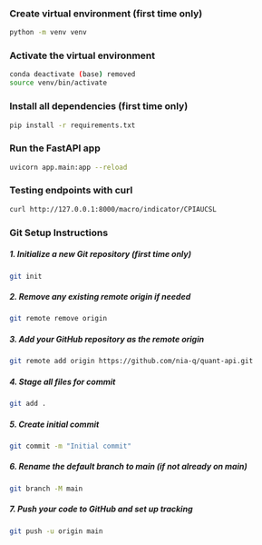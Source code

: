 ### Create virtual environment (first time only)
```bash
python -m venv venv
```

### Activate the virtual environment
```bash
conda deactivate (base) removed
source venv/bin/activate
```

### Install all dependencies (first time only)
```bash
pip install -r requirements.txt
```

### Run the FastAPI app
```bash
uvicorn app.main:app --reload
```

### Testing endpoints with curl
```bash
curl http://127.0.0.1:8000/macro/indicator/CPIAUCSL
```

### Git Setup Instructions

##### 1. Initialize a new Git repository (first time only)
```bash
git init
```

##### 2. Remove any existing remote origin if needed
```bash
git remote remove origin
```

##### 3. Add your GitHub repository as the remote origin
```bash
git remote add origin https://github.com/nia-q/quant-api.git
```

##### 4. Stage all files for commit
```bash
git add .
```

##### 5. Create initial commit
```bash
git commit -m "Initial commit"
```

##### 6. Rename the default branch to main (if not already on main)
```bash
git branch -M main
```

##### 7. Push your code to GitHub and set up tracking
```bash
git push -u origin main
```